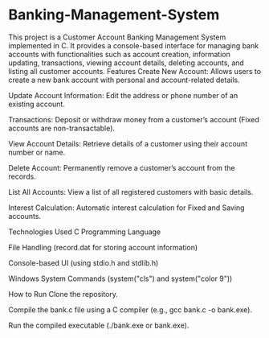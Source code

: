 # Banking-Management-System
This project is a Customer Account Banking Management System implemented in C. It provides a console-based interface for managing bank accounts with functionalities such as account creation, information updating, transactions, viewing account details, deleting accounts, and listing all customer accounts.
Features
Create New Account: Allows users to create a new bank account with personal and account-related details.

Update Account Information: Edit the address or phone number of an existing account.

Transactions: Deposit or withdraw money from a customer’s account (Fixed accounts are non-transactable).

View Account Details: Retrieve details of a customer using their account number or name.

Delete Account: Permanently remove a customer’s account from the records.

List All Accounts: View a list of all registered customers with basic details.

Interest Calculation: Automatic interest calculation for Fixed and Saving accounts.

Technologies Used
C Programming Language

File Handling (record.dat for storing account information)

Console-based UI (using stdio.h and stdlib.h)

Windows System Commands (system("cls") and system("color 9"))

How to Run
Clone the repository.

Compile the bank.c file using a C compiler (e.g., gcc bank.c -o bank.exe).

Run the compiled executable (./bank.exe or bank.exe).


